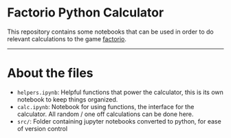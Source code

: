 # Factorio Python Calculator

This repository contains some notebooks that can be used in order to do relevant calculations to the game [factorio](https://factorio.com/).

---

# About the files

- `helpers.ipynb`: Helpful functions that power the calculator, this is its own notebook to keep things organized.
- `calc.ipynb`: Notebook for using functions, the interface for the calculator. All random / one off calculations can be done here.
- `src/`: Folder containing jupyter notebooks converted to python, for ease of version control
